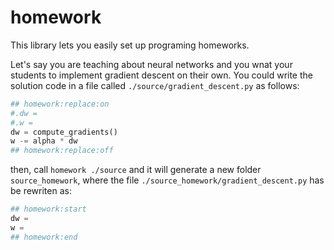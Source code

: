 # homework
This library lets you easily set up programing homeworks.

Let's say you are teaching about neural networks and you wnat your students to implement gradient descent on their own. You could write the solution code in a file called `./source/gradient_descent.py` as follows:

```python
## homework:replace:on
#.dw = 
#.w = 
dw = compute_gradients()
w -= alpha * dw
## homework:replace:off
```

then, call `homework ./source` and it will generate a new folder `source_homework`, where the file `./source_homework/gradient_descent.py` has be rewriten as:

```python
## homework:start
dw = 
w = 
## homework:end
```